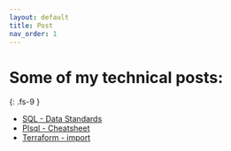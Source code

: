 ```yaml
---
layout: default
title: Post
nav_order: 1
---
```


# Some of my technical posts:
{: .fs-9 }

 - [SQL - Data Standards](sql-standard)
 - [Plsql - Cheatsheet](postgresql-cheatsheet)
 - [Terraform - import](terraform-import)